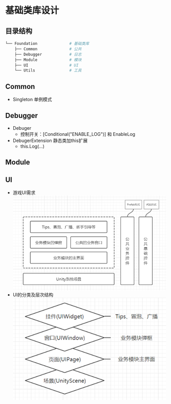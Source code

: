 # 基础类库设计

## 目录结构
```sh
└── Foundation              # 基础类库
    ├── Common              # 公共
    ├── Debugger            # 日志
    ├── Module              # 模块
    ├── UI                  # UI
    └── Utils               # 工具
```

## Common
- Singleton 单例模式

## Debugger
- Debuger
    - 控制开关：[Conditional("ENABLE_LOG")] 和 EnableLog 
- DebugerExtension 静态类加this扩展
    - this.Log(...)

## Module

## UI
- 游戏UI需求
![GameUI](Images/GameUI.png)
- UI的分类及层次结构
![LayerUI](Images/LayerUI.png)